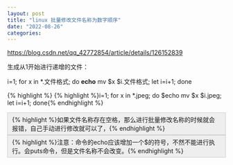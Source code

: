 ```yaml
---
layout: post
title: "linux 批量修改文件名称为数字顺序"
date: "2022-08-26"
categories: 
---
```

<p><a href="https://blog.csdn.net/qq_42772854/article/details/126152839">https://blog.csdn.net/qq_42772854/article/details/126152839</a></p>

<p>生成从1开始进行递增的文件：</p>

<p>i=1; for x in *.文件格式; do <strong>echo</strong> mv $x $i.文件格式; let i=i+1; done</p>

{% highlight %}
{% highlight %}i=1; for x in *.jpeg; do $echo mv $x $i.jpeg; let i=i+1; done{% endhighlight %}

<div style="background:#eeeeee;border:1px solid #cccccc;padding:5px 10px;">{% highlight %}如果文件名称存在空格，那么进行批量修改名称的时候就会报错，自己手动进行修改就可以了，{% endhighlight %}</div>

<div style="background:#eeeeee;border:1px solid #cccccc;padding:5px 10px;">{% highlight %}注意：命令的echo应该增加一个$的符号，不然不能进行执行。会puts命令，但是文件名称不会改变。{% endhighlight %}</div>

<p>&nbsp;</p>

<p>&nbsp;</p>

